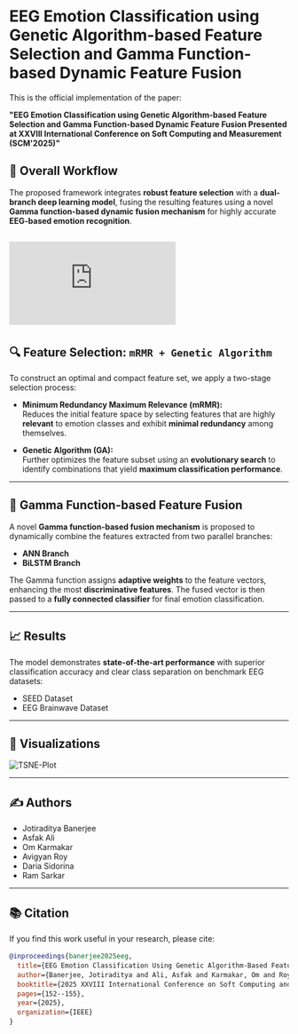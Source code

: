 # EEG Emotion Classification using Genetic Algorithm-based Feature Selection and Gamma Function-based Dynamic Feature Fusion

This is the official implementation of the paper:

**"EEG Emotion Classification using Genetic Algorithm-based Feature Selection and Gamma Function-based Dynamic Feature Fusion Presented at XXVIII International Conference on Soft Computing and Measurement (SCM'2025)"**

## 🧠 Overall Workflow

The proposed framework integrates **robust feature selection** with a **dual-branch deep learning model**, fusing the resulting features using a novel **Gamma function-based dynamic fusion mechanism** for highly accurate **EEG-based emotion recognition**.

![architecture](https://github.com/praetorian2710/Emotion-Recognition-mRMR-GA-Gamma/blob/main/assets/architechture.pdf)
---

## 🔍 Feature Selection: `mRMR + Genetic Algorithm`

To construct an optimal and compact feature set, we apply a two-stage selection process:

- **Minimum Redundancy Maximum Relevance (mRMR):**  
  Reduces the initial feature space by selecting features that are highly **relevant** to emotion classes and exhibit **minimal redundancy** among themselves.

- **Genetic Algorithm (GA):**  
  Further optimizes the feature subset using an **evolutionary search** to identify combinations that yield **maximum classification performance**.

---

## 🔗 Gamma Function-based Feature Fusion

A novel **Gamma function-based fusion mechanism** is proposed to dynamically combine the features extracted from two parallel branches:

- **ANN Branch**
- **BiLSTM Branch**

The Gamma function assigns **adaptive weights** to the feature vectors, enhancing the most **discriminative features**. The fused vector is then passed to a **fully connected classifier** for final emotion classification.

---

## 📈 Results

The model demonstrates **state-of-the-art performance** with superior classification accuracy and clear class separation on benchmark EEG datasets:

- SEED Dataset
- EEG Brainwave Dataset

---

## 🎯 Visualizations

![TSNE-Plot](https://github.com/praetorian2710/Emotion-Recognition-mRMR-GA-Gamma/assets/tsne.png)

---

## ✍️ Authors

- Jotiraditya Banerjee  
- Asfak Ali  
- Om Karmakar  
- Avigyan Roy  
- Daria Sidorina  
- Ram Sarkar  

---

## 📚 Citation

If you find this work useful in your research, please cite:

```bibtex
@inproceedings{banerjee2025eeg,
  title={EEG Emotion Classification Using Genetic Algorithm-Based Feature Selection and Gamma Function-Based Dynamic Feature Fusion},
  author={Banerjee, Jotiraditya and Ali, Asfak and Karmakar, Om and Roy, Avigyan and Sidorina, Daria and Sarkar, Ram},
  booktitle={2025 XXVIII International Conference on Soft Computing and Measurements (SCM)},
  pages={152--155},
  year={2025},
  organization={IEEE}
}
